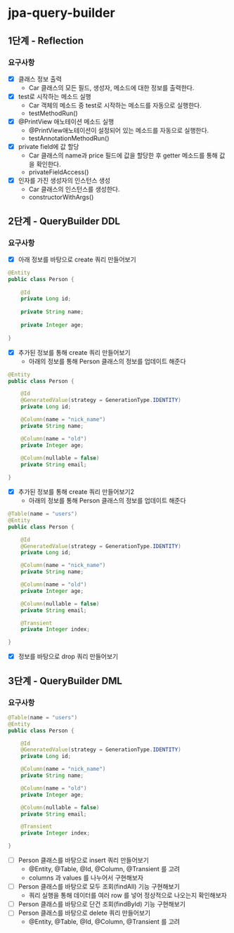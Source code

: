 # jpa-query-builder

## 1단계 - Reflection
### 요구사항
- [x] 클래스 정보 출력
  - Car 클래스의 모든 필드, 생성자, 메소드에 대한 정보를 출력한다.
- [x] test로 시작하는 메소드 실행
  - Car 객체의 메소드 중 test로 시작하는 메소드를 자동으로 실행한다.
  - testMethodRun()
- [x] @PrintView 애노테이션 메소드 실행
  - @PrintView애노테이션이 설정되어 있는 메소드를 자동으로 실행한다.
  - testAnnotationMethodRun()
- [x] private field에 값 할당
  - Car 클래스의 name과 price 필드에 값을 할당한 후 getter 메소드를 통해 값을 확인한다.
  - privateFieldAccess()
- [x] 인자를 가진 생성자의 인스턴스 생성
  - Car 클래스의 인스턴스를 생성한다.
  - constructorWithArgs()

## 2단계 - QueryBuilder DDL
### 요구사항
- [x] 아래 정보를 바탕으로 create 쿼리 만들어보기
```java
@Entity
public class Person {
    
    @Id
    private Long id;
    
    private String name;
    
    private Integer age;
    
}
```
- [x] 추가된 정보를 통해 create 쿼리 만들어보기
  - 아래의 정보를 통해 Person 클래스의 정보를 업데이트 해준다
```java
@Entity
public class Person {

    @Id
    @GeneratedValue(strategy = GenerationType.IDENTITY)
    private Long id;

    @Column(name = "nick_name")
    private String name;

    @Column(name = "old")
    private Integer age;
    
    @Column(nullable = false)
    private String email;

}
```
- [x] 추가된 정보를 통해 create 쿼리 만들어보기2
  - 아래의 정보를 통해 Person 클래스의 정보를 업데이트 해준다
```java
@Table(name = "users")
@Entity
public class Person {

    @Id
    @GeneratedValue(strategy = GenerationType.IDENTITY)
    private Long id;

    @Column(name = "nick_name")
    private String name;

    @Column(name = "old")
    private Integer age;

    @Column(nullable = false)
    private String email;

    @Transient
    private Integer index;

}
```
- [x] 정보를 바탕으로 drop 쿼리 만들어보기

## 3단계 - QueryBuilder DML
### 요구사항
```java
@Table(name = "users")
@Entity
public class Person {

    @Id
    @GeneratedValue(strategy = GenerationType.IDENTITY)
    private Long id;

    @Column(name = "nick_name")
    private String name;

    @Column(name = "old")
    private Integer age;

    @Column(nullable = false)
    private String email;

    @Transient
    private Integer index;

}
```
- [ ] Person 클래스를 바탕으로 insert 쿼리 만들어보기
  - @Entity, @Table, @Id, @Column, @Transient 를 고려
  - columns 과 values 를 나누어서 구현해보자
- [ ] Person 클래스를 바탕으로 모두 조회(findAll) 기능 구현해보기
  - 쿼리 실행을 통해 데이터를 여러 row 를 넣어 정상적으로 나오는지 확인해보자
- [ ] Person 클래스를 바탕으로 단건 조회(findById) 기능 구현해보기
- [ ] Person 클래스를 바탕으로 delete 쿼리 만들어보기
  - @Entity, @Table, @Id, @Column, @Transient 를 고려
